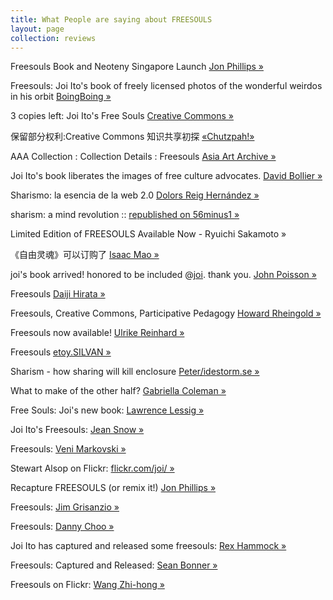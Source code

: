 ```yaml
---
title: What People are saying about FREESOULS
layout: page
collection: reviews
---
```


Freesouls Book and Neoteny Singapore Launch [Jon
Phillips »](http://rejon.org/2009/11/freesouls-book-and-neoteny-singapore-launch/ "rejon.org")

Freesouls: Joi Ito's book of freely licensed photos of the wonderful
weirdos in his orbit
[BoingBoing »](http://www.boingboing.net/2009/05/25/freesouls-joi-itos-b.html "boingboing.net")

3 copies left: Joi Ito's Free Souls [Creative
Commons »](http://creativecommons.org/weblog/entry/14165 "creativecommons.org")

保留部分权利:Creative Commons 知识共享初探
[«Chutzpah!»](http://www.shaofoundation.org.cn/chutzpah/chutzpah0903_webEdition.pdf "shaofoundation.org.cn")

AAA Collection : Collection Details : Freesouls [Asia Art
Archive »](http://www.aaa.org.hk/collection_detail.aspx?media_id=26167 "aaa.org.kh")

Joi Ito's book liberates the images of free culture advocates. [David
Bollier »](http://onthecommons.org/content.php?id=2382 "OnTheCommons.org")

Sharismo: la esencia de la web 2.0 [Dolors Reig
Hernández »](http://www.dreig.eu/caparazon/2008/12/17/sharismo-la-esencia-de-la-web-20/ "dreig.eu")

sharism: a mind revolution :: [republished on
56minus1 »](http://56minus1.com/2009/02/sharism-a-mind-revolution/ "56minus1.com")

Limited Edition of FREESOULS Available Now - Ryuichi Sakamoto »

《自由灵魂》可以订购了 [Isaac
Mao »](http://www.isaacmao.com/2/2008/12/blog-post_6426.html "isaacmao.com")

joi's book arrived! honored to be included
@[joi](http://radar.net/people/joi/ "radar.net"). thank you. [John
Poisson »](http://radar.net/people/fugu/post/2453945/ "radar.net")

Freesouls [Daiji
Hirata »](http://uva.jp/dh/mt/archives/005173.html "uva.jp/dh/")

Freesouls, Creative Commons, Participative Pedagogy [Howard
Rheingold »](http://www.smartmobs.com/2008/12/30/freesouls-creative-commons-participative-pedagogy/ "smartmobs.com")

Freesouls now available! [Ulrike
Reinhard »](http://blog.whoiswho.de/stories/33581/ "whoiswho.de")

Freesouls
[etoy.SILVAN »](http://etoy.com/blog/archive/2008/12/13/freesouls.html "etoy.com")

Sharism - how sharing will kill enclosure
[Peter/idestorm.se »](http://blog.idestorm.se/?q=node/81 "idestorm.se")

What to make of the other half?
[Gabriella Coleman »](http://gabriellacoleman.org/blog/?p=1225 "gabriellacoleman.org")

Free Souls: Joi's new book:
[Lawrence Lessig »](http://www.lessig.org/blog/2008/12/free_souls_jois_new_book.html "lessig.org")

Joi Ito's Freesouls:
[Jean Snow »](http://jeansnow.net/2008/12/18/joi-itos-freesouls/ "jeansnow.net")

Freesouls:
[Veni Markovski »](http://blog.veni.com/?p=1038 "blog.veni.com")

Stewart Alsop on Flickr:
[flickr.com/joi/ »](http://www.flickr.com/photos/joi/3114663863/ "flickr.com/joi/")

Recapture FREESOULS (or remix it!)
[Jon Phillips »](http://rejon.org/2008/12/rcapture-freesouls-freelols/ "rejon.org")

Freesouls:
[Jim Grisanzio »](http://blogs.sun.com/jimgris/entry/freesouls "blogs.sun.com")

Freesouls:
[Danny Choo »](http://www.dannychoo.com/detail/mac/eng/image/11745/Freesouls.html "dannychoo.com")

Joi Ito has captured and released some freesouls:
[Rex Hammock »](http://www.rexblog.com/2008/12/13/18717 "rexblog.com")

Freesouls: Captured and Released:
[Sean Bonner »](http://blog.seanbonner.com/2008/12/12/freesouls-captured-and-released/ "seanbonner.com")

Freesouls on Flickr:
[Wang Zhi-hong »](http://www.flickr.com/photos/wangzhihongdesign/4072097687/in/set-72157622725895782/ "flickr.com")
